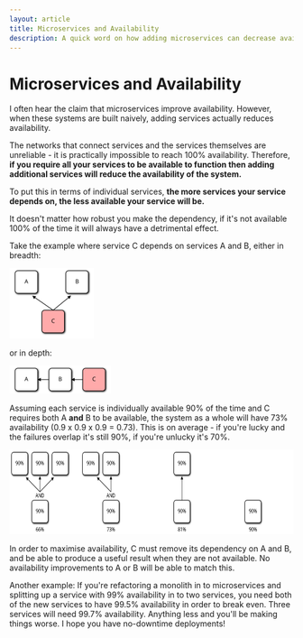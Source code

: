 ```yaml
---
layout: article
title: Microservices and Availability
description: A quick word on how adding microservices can decrease availability.
---
```


# Microservices and Availability

I often hear the claim that microservices improve
availability. However, when these systems are built naively, adding
services actually reduces availability.

The networks that connect services and the services themselves are
unreliable - it is practically impossible to reach 100%
availability. Therefore, **if you require all your services to be
available to function then adding additional services will reduce the
availability of the system.**

To put this in terms of individual services, **the more services your
service depends on, the less available your service will be.**

It doesn't matter how robust you make the dependency, if it's
not available 100% of the time it will always have a detrimental effect.

Take the example where service C depends on services A and B, either
in breadth:

<img width="150" height="125" src="/img/articles/microservice-pattern-1.svg" />

or in depth:

<img width="180" height="50" src="/img/articles/microservice-pattern-2.svg" />

Assuming each service is individually available 90% of the time and C
requires both A **and** B to be available, the system as a whole will
have 73% availability (0.9 x 0.9 x 0.9 = 0.73). This is on average -
if you're lucky and the failures overlap it's still 90%, if you're
unlucky it's 70%.

<img width="700" height="150" src="/img/articles/availability-diagrams.svg" />

In order to maximise availability, C must remove its dependency on A
and B, and be able to produce a useful result when they are not
available. No availability improvements to A or B will be able to
match this.

Another example: If you're refactoring a monolith in to microservices
and splitting up a service with 99% availability in to two services,
you need both of the new services to have 99.5% availability in order
to break even. Three services will need 99.7% availability. Anything
less and you'll be making things worse. I hope you have no-downtime
deployments!
